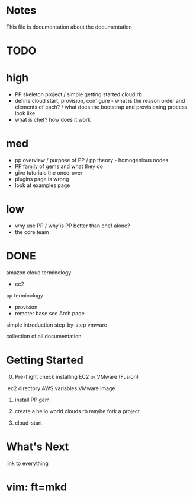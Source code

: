 Notes
=====
This file is documentation about the documentation

TODO
====
# high
* PP skeleton project / simple getting started cloud.rb
* define cloud start, provision, configure - what is the reason order and elements of each? / what does the bootstrap and provisioning process look like
* what is chef? how does it work

# med
* pp overview / purpose of PP / pp theory - homogenious nodes
* PP family of gems and what they do
* give tutorials the once-over
* plugins page is wrong
* look at examples page

# low
* why use PP / why is PP better than chef alone?
* the core team

DONE
=====

amazon cloud terminology
  * ec2

pp terminology
  * provision
  * remoter base
  see Arch page

simple introduction
step-by-step vmware

collection of all documentation

Getting Started
===============

0. Pre-flight check
  installing EC2 or VMware (Fusion)

  .ec2 directory AWS variables
  VMware image

1. install PP gem

2. create a hello world clouds.rb 
  maybe fork a project

3. cloud-start


What's Next
===========
link to everything

# vim: ft=mkd
